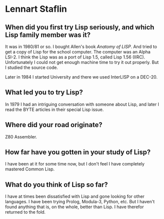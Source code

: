 # Lennart Staflin

## When did you first try Lisp seriously, and which Lisp family member was it?

It was in 1980/81 or so. I bought Allen's book *Anatomy of LISP*. And
tried to get a copy of Lisp for the school computer.  The computer was
an Alpha LSI-2. I think the Lisp was as a port of Lisp 1.5, called
Lisp 1.56 (IIRC). Unfortunately I could not get enough machine time to
try it out properly. But I studied the source code.

Later in 1984 I started University and there we used InterLISP on a
DEC-20.

## What led you to try Lisp?

In 1979 I had an intriguing conversation with someone about Lisp, and
later I read the BYTE articles in their special Lisp issue.

## Where did your road originate?

Z80 Assembler.

## How far have you gotten in your study of Lisp?

I have been at it for some time now, but I don't feel I have
completely mastered Common Lisp.

## What do you think of Lisp so far?

I have at times been dissatisfied with Lisp and gone looking for other
languages. I have been trying Prolog, Modula-3, Python, etc.  But I
haven't found anything that is, on the whole, better than Lisp.  I
have therefor returned to the fold.
